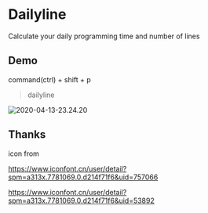 # Dailyline

Calculate your daily programming time and number of lines

## Demo

command(ctrl) + shift + p

> dailyline

![2020-04-13-23.24.20](https://s3.qiufengh.com/blog/2020-04-13-23.24.20.gif)

## Thanks

icon from 

https://www.iconfont.cn/user/detail?spm=a313x.7781069.0.d214f71f6&uid=757066

https://www.iconfont.cn/user/detail?spm=a313x.7781069.0.d214f71f6&uid=53892